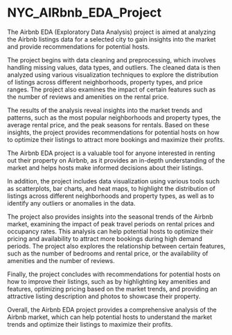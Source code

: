 # NYC_AIRbnb_EDA_Project
The Airbnb EDA (Exploratory Data Analysis) project is aimed at analyzing the Airbnb listings data for a selected city to gain insights into the market and provide recommendations for potential hosts.

The project begins with data cleaning and preprocessing, which involves handling missing values, data types, and outliers. The cleaned data is then analyzed using various visualization techniques to explore the distribution of listings across different neighborhoods, property types, and price ranges. The project also examines the impact of certain features such as the number of reviews and amenities on the rental price.

The results of the analysis reveal insights into the market trends and patterns, such as the most popular neighborhoods and property types, the average rental price, and the peak seasons for rentals. Based on these insights, the project provides recommendations for potential hosts on how to optimize their listings to attract more bookings and maximize their profits.

The Airbnb EDA project is a valuable tool for anyone interested in renting out their property on Airbnb, as it provides an in-depth understanding of the market and helps hosts make informed decisions about their listings.

In addition, the project includes data visualization using various tools such as scatterplots, bar charts, and heat maps, to highlight the distribution of listings across different neighborhoods and property types, as well as to identify any outliers or anomalies in the data.

The project also provides insights into the seasonal trends of the Airbnb market, examining the impact of peak travel periods on rental prices and occupancy rates. This analysis can help potential hosts to optimize their pricing and availability to attract more bookings during high demand periods. The project also explores the relationship between certain features, such as the number of bedrooms and rental price, or the availability of amenities and the number of reviews.

Finally, the project concludes with recommendations for potential hosts on how to improve their listings, such as by highlighting key amenities and features, optimizing pricing based on the market trends, and providing an attractive listing description and photos to showcase their property.

Overall, the Airbnb EDA project provides a comprehensive analysis of the Airbnb market, which can help potential hosts to understand the market trends and optimize their listings to maximize their profits.
